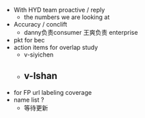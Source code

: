- With HYD team proactive / reply
	- the numbers we are looking at
- Accuracy / conclift
	- danny负责consumer  王爽负责 enterprise
- pkt for bec
- action items for overlap study
	- v-siyichen
	- v-lshan
		-
- for FP url labeling coverage
- name list ?
	- 等待更新